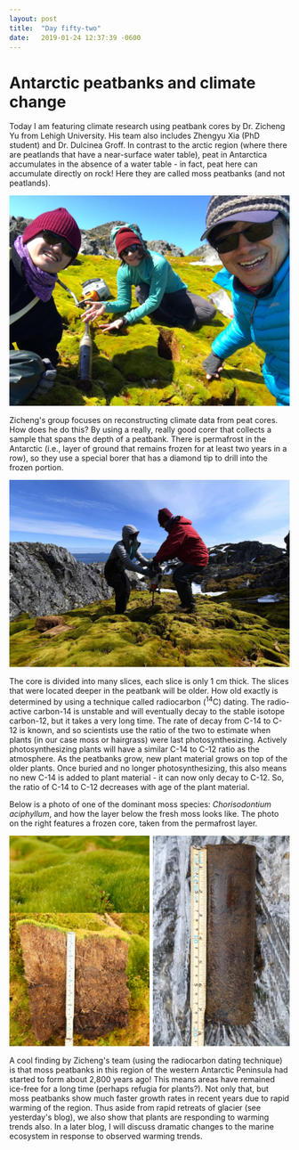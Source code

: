 ```yaml
---
layout: post
title:  "Day fifty-two"
date:   2019-01-24 12:37:39 -0600
---
```

# Antarctic peatbanks and climate change
Today I am featuring climate research using peatbank cores by Dr. Zicheng Yu from Lehigh University. His team also includes Zhengyu Xia (PhD student) and Dr. Dulcinea Groff.
In contrast to the arctic region (where there are peatlands that have a near-surface water table), peat in Antarctica accumulates in the absence of a water table - in fact, peat here can accumulate directly on rock! Here they are called moss peatbanks (and not peatlands).

![Zicheng's team](/assets/blog_photos/190124/IMG_4562.jpg)

Zicheng's group focuses on reconstructing climate data from peat cores. How does he do this? By using a really, really good corer that collects a sample that spans the depth of a peatbank. There is permafrost in the Antarctic (i.e., layer of ground that remains frozen for at least two years in a row), so they use a special borer that has a diamond tip to drill into the frozen portion.

![Peat core drilling](/assets/blog_photos/190124/ANT19_1082.jpg)

The core is divided into many slices, each slice is only 1 cm thick. The slices that were located deeper in the peatbank will be older. How old exactly is determined by using a technique called radiocarbon (<sup>14</sup>C) dating. The radio-active carbon-14 is unstable and will eventually decay to the stable isotope carbon-12, but it takes a very long time. The rate of decay from C-14 to C-12 is known, and so scientists use the ratio of the two to estimate when plants (in our case moss or hairgrass) were last photosynthesizing. Actively photosynthesizing plants will have a similar C-14 to C-12 ratio as the atmosphere. As the peatbanks grow, new plant material grows on top of the older plants. Once buried and no longer photosynthesizing, this also means no new C-14 is added to plant material - it can now only decay to C-12. So, the ratio of C-14 to C-12 decreases with age of the plant material.

Below is a photo of one of the dominant moss species: *Chorisodontium aciphyllum*, and how the layer below the fresh moss looks like. The photo on the right features a frozen core, taken from the permafrost layer.

![Peat sample](/assets/blog_photos/190124/Peatcores.jpg)

A cool finding by Zicheng's team (using the radiocarbon dating technique) is that moss peatbanks in this region of the western Antarctic Peninsula had started to form about 2,800 years ago! This means areas have remained ice-free for a long time (perhaps refugia for plants?). Not only that, but moss peatbanks show much faster growth rates in recent years due to rapid warming of the region. Thus aside from rapid retreats of glacier (see yesterday's blog), we also show that plants are responding to warming trends also. In a later blog, I will discuss dramatic changes to the marine ecosystem in response to observed warming trends. 

